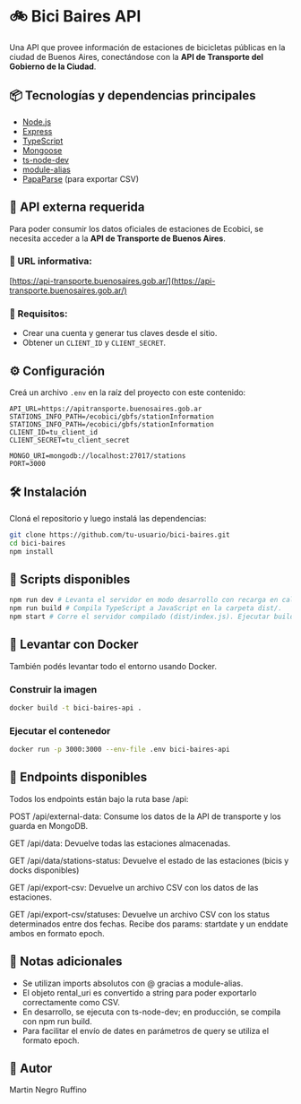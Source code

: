 # 🚲 Bici Baires API

Una API que provee información de estaciones de bicicletas públicas en la ciudad de Buenos Aires, conectándose con la **API de Transporte del Gobierno de la Ciudad**.

## 📦 Tecnologías y dependencias principales

- [Node.js](https://nodejs.org/)
- [Express](https://expressjs.com/)
- [TypeScript](https://www.typescriptlang.org/)
- [Mongoose](https://mongoosejs.com/)
- [ts-node-dev](https://github.com/wclr/ts-node-dev)
- [module-alias](https://www.npmjs.com/package/module-alias)
- [PapaParse](https://www.papaparse.com/) (para exportar CSV)

## 🔑 API externa requerida

Para poder consumir los datos oficiales de estaciones de Ecobici, se necesita acceder a la **API de Transporte de Buenos Aires**.

### 📍 URL informativa:
[https://api-transporte.buenosaires.gob.ar/](https://api-transporte.buenosaires.gob.ar/)

### 🔐 Requisitos:
- Crear una cuenta y generar tus claves desde el sitio.
- Obtener un `CLIENT_ID` y `CLIENT_SECRET`.

## ⚙️ Configuración

Creá un archivo `.env` en la raíz del proyecto con este contenido:

```env
API_URL=https://apitransporte.buenosaires.gob.ar
STATIONS_INFO_PATH=/ecobici/gbfs/stationInformation
STATIONS_INFO_PATH=/ecobici/gbfs/stationInformation
CLIENT_ID=tu_client_id
CLIENT_SECRET=tu_client_secret

MONGO_URI=mongodb://localhost:27017/stations
PORT=3000
```

## 🛠️ Instalación
Cloná el repositorio y luego instalá las dependencias:

```bash
git clone https://github.com/tu-usuario/bici-baires.git
cd bici-baires
npm install
```
## 🚀 Scripts disponibles
```bash
npm run dev	# Levanta el servidor en modo desarrollo con recarga en caliente.
npm run build # Compila TypeScript a JavaScript en la carpeta dist/.
npm start # Corre el servidor compilado (dist/index.js). Ejecutar build antes.
```

## 🐳 Levantar con Docker
También podés levantar todo el entorno usando Docker.

### Construir la imagen
```bash
docker build -t bici-baires-api .
```
### Ejecutar el contenedor
```bash
docker run -p 3000:3000 --env-file .env bici-baires-api
```

## 🧪 Endpoints disponibles
Todos los endpoints están bajo la ruta base /api:

POST /api/external-data: Consume los datos de la API de transporte y los guarda en MongoDB.

GET /api/data: Devuelve todas las estaciones almacenadas.

GET /api/data/stations-status: Devuelve el estado de las estaciones (bicis y docks disponibles)

GET /api/export-csv: Devuelve un archivo CSV con los datos de las estaciones.

GET /api/export-csv/statuses: Devuelve un archivo CSV con los status determinados entre dos fechas. Recibe dos params: startdate y un enddate ambos en formato epoch.



## 📝 Notas adicionales
- Se utilizan imports absolutos con @ gracias a module-alias.
- El objeto rental_uri es convertido a string para poder exportarlo correctamente como CSV.
- En desarrollo, se ejecuta con ts-node-dev; en producción, se compila con npm run build.
- Para facilitar el envío de dates en parámetros de query se utiliza el formato epoch.

## 👤 Autor
Martin Negro Ruffino